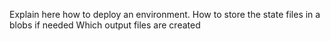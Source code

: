 Explain here how to deploy an environment.
How to store the state files in a blobs if needed
Which output files are created
